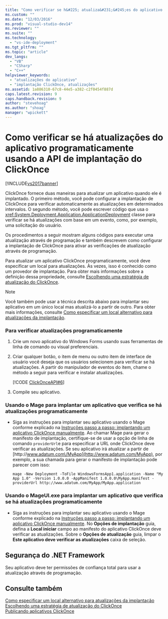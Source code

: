 ```yaml
---
title: "Como verificar se h&#225; atualiza&#231;&#245;es do aplicativo programaticamente usando a API de implanta&#231;&#227;o do ClickOnce | Microsoft Docs"
ms.custom: ""
ms.date: "12/03/2016"
ms.prod: "visual-studio-dev14"
ms.reviewer: ""
ms.suite: ""
ms.technology: 
  - "vs-ide-deployment"
ms.tgt_pltfrm: ""
ms.topic: "article"
dev_langs: 
  - "VB"
  - "CSharp"
  - "C++"
helpviewer_keywords: 
  - "atualizações do aplicativo"
  - "implantação ClickOnce, atualizações"
ms.assetid: 1a886310-67c8-44e5-a382-c2f0454f887d
caps.latest.revision: 9
caps.handback.revision: 9
author: "stevehoag"
ms.author: "shoag"
manager: "wpickett"
---
```

# Como verificar se h&#225; atualiza&#231;&#245;es do aplicativo programaticamente usando a API de implanta&#231;&#227;o do ClickOnce
[!INCLUDE[vs2017banner](../code-quality/includes/vs2017banner.md)]

ClickOnce fornece duas maneiras para atualizar um aplicativo quando ele é implantado.  O primeiro método, você pode configurar a implantação de ClickOnce para verificar automaticamente as atualizações em determinados intervalos.  O segundo método, você pode escrever código que usa o <xref:System.Deployment.Application.ApplicationDeployment> classe para verificar se há atualizações com base em um evento, como, por exemplo, uma solicitação do usuário.  
  
 Os procedimentos a seguir mostram alguns códigos para executar uma atualização através de programação e também descrevem como configurar a implantação de ClickOnce para ativar as verificações de atualização através de programação.  
  
 Para atualizar um aplicativo ClickOnce programaticamente, você deve especificar um local para atualizações.  Às vezes, isso é conhecido como um provedor de implantação.  Para obter mais informações sobre a definição dessa propriedade, consulte [Escolhendo uma estratégia de atualização do ClickOnce](../deployment/choosing-a-clickonce-update-strategy.md).  
  
> [!NOTE]
>  Você também pode usar a técnica descrita abaixo para implantar seu aplicativo em um único local mas atualizá\-lo a partir de outro.  Para obter mais informações, consulte [Como especificar um local alternativo para atualizações da implantação](../deployment/how-to-specify-an-alternate-location-for-deployment-updates.md).  
  
### Para verificar atualizações programaticamente  
  
1.  Crie um novo aplicativo do Windows Forms usando suas ferramentas de linha de comando ou visual preferenciais.  
  
2.  Criar qualquer botão, o item de menu ou outro item de interface de usuário você deseja que os usuários selecionem para verificar se há atualizações.  A partir do manipulador de eventos do item, chame o método a seguir para verificar e instalar atualizações.  
  
     [!CODE [ClickOnceAPI#6](../CodeSnippet/VS_Snippets_Winforms/ClickOnceAPI#6)]  
  
3.  Compile seu aplicativo.  
  
### Usando o Mage para implantar um aplicativo que verifica se há atualizações programaticamente  
  
-   Siga as instruções para implantar seu aplicativo usando o Mage conforme explicado na [Instruções passo a passo: implantando um aplicativo ClickOnce manualmente](../deployment/walkthrough-manually-deploying-a-clickonce-application.md).  Ao chamar Mage para gerar o manifesto de implantação, certifique\-se de usar a opção de linha de comando `providerUrl`e para especificar a URL onde ClickOnce deve verificar as atualizações.  Se seu aplicativo irá atualizar a partir de [http:\/\/www.adatum.com\/MyApp](http://www.adatum.com/MyApp), por exemplo, a sua chamada para gerar o manifesto de implantação pode parecer com isso:  
  
    ```  
    mage -New Deployment -ToFile WindowsFormsApp1.application -Name "My App 1.0" -Version 1.0.0.0 -AppManifest 1.0.0.0\MyApp.manifest -providerUrl http://www.adatum.com/MyApp/MyApp.application  
    ```  
  
### Usando o MageUI.exe para implantar um aplicativo que verifica se há atualizações programaticamente  
  
-   Siga as instruções para implantar seu aplicativo usando o Mage conforme explicado na [Instruções passo a passo: implantando um aplicativo ClickOnce manualmente](../deployment/walkthrough-manually-deploying-a-clickonce-application.md).  No  **Opções de implantação** guia, defina a  **Local iniciar** campo ao manifesto do aplicativo ClickOnce deve verificar as atualizações.  Sobre o  **Opções de atualização** guia, limpar o  **Este aplicativo deve verificar as atualizações** caixa de seleção.  
  
## Segurança do .NET Framework  
 Seu aplicativo deve ter permissões de confiança total para usar a atualização através de programação.  
  
## Consulte também  
 [Como especificar um local alternativo para atualizações da implantação](../deployment/how-to-specify-an-alternate-location-for-deployment-updates.md)   
 [Escolhendo uma estratégia de atualização do ClickOnce](../deployment/choosing-a-clickonce-update-strategy.md)   
 [Publicando aplicativos ClickOnce](../deployment/publishing-clickonce-applications.md)